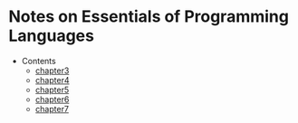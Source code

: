 Notes on Essentials of Programming Languages
============================================

- Contents
  - [chapter3](ch03/README.md)
  - [chapter4](ch04/README.md)
  - [chapter5](ch05/README.md)
  - [chapter6](ch06/README.md)
  - [chapter7](ch07/README.md)
